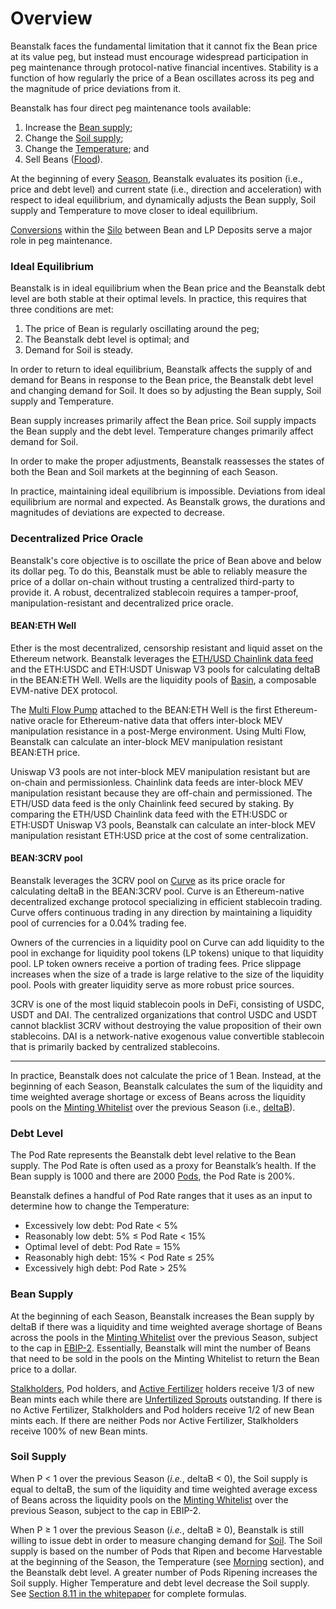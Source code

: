# Overview

Beanstalk faces the fundamental limitation that it cannot fix the Bean price at its value peg, but instead must encourage widespread participation in peg maintenance through protocol-native financial incentives. Stability is a function of how regularly the price of a Bean oscillates across its peg and the magnitude of price deviations from it.

Beanstalk has four direct peg maintenance tools available:

1. Increase the [Bean supply](overview.md#bean-supply);
2. Change the [Soil supply](overview.md#soil-supply);
3. Change the [Temperature](temperature.md); and
4. Sell Beans ([Flood](flood.md)).

At the beginning of every [Season](../farm/sun.md), Beanstalk evaluates its position (i.e., price and debt level) and current state (i.e., direction and acceleration) with respect to ideal equilibrium, and dynamically adjusts the Bean supply, Soil supply and Temperature to move closer to ideal equilibrium.

[Conversions](convert.md) within the [Silo](../farm/silo.md) between Bean and LP Deposits serve a major role in peg maintenance.

### **Ideal Equilibrium**

Beanstalk is in ideal equilibrium when the Bean price and the Beanstalk debt level are both stable at their optimal levels. In practice, this requires that three conditions are met:

1. The price of Bean is regularly oscillating around the peg;
2. The Beanstalk debt level is optimal; and
3. Demand for Soil is steady.

In order to return to ideal equilibrium, Beanstalk affects the supply of and demand for Beans in response to the Bean price, the Beanstalk debt level and changing demand for Soil. It does so by adjusting the Bean supply, Soil supply and Temperature.

Bean supply increases primarily affect the Bean price. Soil supply impacts the Bean supply and the debt level. Temperature changes primarily affect demand for Soil.

In order to make the proper adjustments, Beanstalk reassesses the states of both the Bean and Soil markets at the beginning of each Season.

In practice, maintaining ideal equilibrium is impossible. Deviations from ideal equilibrium are normal and expected. As Beanstalk grows, the durations and magnitudes of deviations are expected to decrease.

### **Decentralized Price Oracle**

Beanstalk's core objective is to oscillate the price of Bean above and below its dollar peg. To do this, Beanstalk must be able to reliably measure the price of a dollar on-chain without trusting a centralized third-party to provide it. A robust, decentralized stablecoin requires a tamper-proof, manipulation-resistant and decentralized price oracle.

#### BEAN:ETH Well

Ether is the most decentralized, censorship resistant and liquid asset on the Ethereum network. Beanstalk leverages the [ETH/USD Chainlink data feed](https://data.chain.link/ethereum/mainnet/crypto-usd/eth-usd) and the ETH:USDC and ETH:USDT Uniswap V3 pools for calculating deltaB in the BEAN:ETH Well. Wells are the liquidity pools of [Basin](https://basin.exchange/), a composable EVM-native DEX protocol.

The [Multi Flow Pump](https://basin.exchange/multi-flow-pump.pdf) attached to the BEAN:ETH Well is the first Ethereum-native oracle for Ethereum-native data that offers inter-block MEV manipulation resistance in a post-Merge environment. Using Multi Flow, Beanstalk can calculate an inter-block MEV manipulation resistant BEAN:ETH price.

Uniswap V3 pools are not inter-block MEV manipulation resistant but are on-chain and permissionless. Chainlink data feeds are inter-block MEV manipulation resistant because they are off-chain and permissioned. The ETH/USD data feed is the only Chainlink feed secured by staking. By comparing the ETH/USD Chainlink data feed with the ETH:USDC or ETH:USDT Uniswap V3 pools, Beanstalk can calculate an inter-block MEV manipulation resistant ETH:USD price at the cost of some centralization.

#### BEAN:3CRV pool

Beanstalk leverages the 3CRV pool on [Curve](https://curve.fi/) as its price oracle for calculating deltaB in the BEAN:3CRV pool. Curve is an Ethereum-native decentralized exchange protocol specializing in efficient stablecoin trading. Curve offers continuous trading in any direction by maintaining a liquidity pool of currencies for a 0.04% trading fee.

Owners of the currencies in a liquidity pool on Curve can add liquidity to the pool in exchange for liquidity pool tokens (LP tokens) unique to that liquidity pool. LP token owners receive a portion of trading fees. Price slippage increases when the size of a trade is large relative to the size of the liquidity pool. Pools with greater liquidity serve as more robust price sources.

3CRV is one of the most liquid stablecoin pools in DeFi, consisting of USDC, USDT and DAI. The centralized organizations that control USDC and USDT cannot blacklist 3CRV without destroying the value proposition of their own stablecoins. DAI is a network-native exogenous value convertible stablecoin that is primarily backed by centralized stablecoins.

***

In practice, Beanstalk does not calculate the price of 1 Bean. Instead, at the beginning of each Season, Beanstalk calculates the sum of the liquidity and time weighted average shortage or excess of Beans across the liquidity pools on the [Minting Whitelist](../farm/sun.md#minting-whitelist) over the previous Season (i.e., [deltaB](../protocol/glossary.md#deltab)).

### **Debt Level**

The Pod Rate represents the Beanstalk debt level relative to the Bean supply. The Pod Rate is often used as a proxy for Beanstalk’s health. If the Bean supply is 1000 and there are 2000 [Pods](../farm/field.md#pods), the Pod Rate is 200%.

Beanstalk defines a handful of Pod Rate ranges that it uses as an input to determine how to change the Temperature:

* Excessively low debt: Pod Rate < 5%
* Reasonably low debt: 5% ≤ Pod Rate < 15%
* Optimal level of debt: Pod Rate = 15%
* Reasonably high debt: 15% < Pod Rate ≤ 25%
* Excessively high debt: Pod Rate > 25%

### **Bean Supply**

At the beginning of each Season, Beanstalk increases the Bean supply by deltaB if there was a liquidity and time weighted average shortage of Beans across the pools in the [Minting Whitelist](../farm/sun.md#minting-whitelist) over the previous Season, subject to the cap in [EBIP-2](https://arweave.net/3GyVJLO0YqhwJHWZeiykWYu4G6SsfcV0alP-1DfMygk). Essentially, Beanstalk will mint the number of Beans that need to be sold in the pools on the Minting Whitelist to return the Bean price to a dollar.

[Stalkholders](../farm/silo.md#the-stalk-system), Pod holders, and [Active Fertilizer](../farm/barn.md#fertilizer) holders receive 1/3 of new Bean mints each while there are [Unfertilized Sprouts](../farm/barn.md#fertilizer) outstanding. If there is no Active Fertilizer, Stalkholders and Pod holders receive 1/2 of new Bean mints each. If there are neither Pods nor Active Fertilizer, Stalkholders receive 100% of new Bean mints.

### **Soil Supply**

When P < 1 over the previous Season (_i.e._, deltaB < 0), the Soil supply is equal to deltaB, the sum of the liquidity and time weighted average excess of Beans across the liquidity pools on the [Minting Whitelist](../farm/sun.md#minting-whitelist) over the previous Season, subject to the cap in EBIP-2.

When P ≥ 1 over the previous Season (_i.e._, deltaB ≥ 0), Beanstalk is still willing to issue debt in order to measure changing demand for [Soil](../farm/field.md#soil). The Soil supply is based on the number of Pods that Ripen and become Harvestable at the beginning of the Season, the Temperature (see [Morning](temperature.md#morning) section), and the Beanstalk debt level. A greater number of Pods Ripening increases the Soil supply. Higher Temperature and debt level decrease the Soil supply. See [Section 8.11 in the whitepaper](https://bean.money/beanstalk.pdf#subsection.8.11) for complete formulas.

